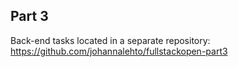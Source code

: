 ## Part 3 

Back-end tasks located in a separate repository: 
https://github.com/johannalehto/fullstackopen-part3
